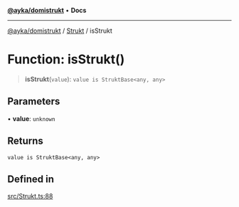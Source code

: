 [**@ayka/domistrukt**](../../../README.md) • **Docs**

***

[@ayka/domistrukt](../../../globals.md) / [Strukt](../README.md) / isStrukt

# Function: isStrukt()

> **isStrukt**(`value`): `value is StruktBase<any, any>`

## Parameters

• **value**: `unknown`

## Returns

`value is StruktBase<any, any>`

## Defined in

[src/Strukt.ts:88](https://github.com/AndreyMork/domistrukt/blob/e424882f37eb3cff2d317c2f62ddcbe7f7556be1/src/Strukt.ts#L88)
